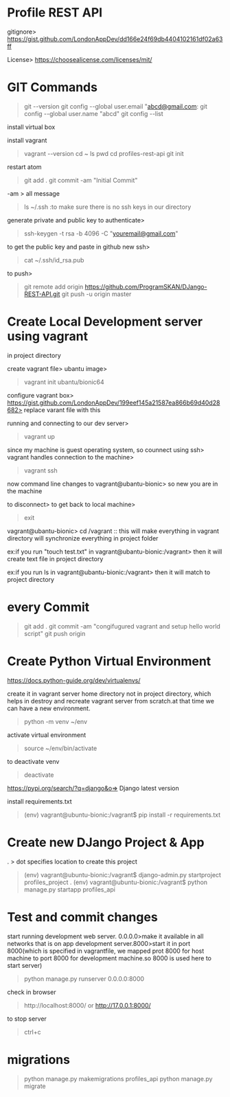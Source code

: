 # Profile REST API

gitignore> https://gist.github.com/LondonAppDev/dd166e24f69db4404102161df02a63ff

License> https://choosealicense.com/licenses/mit/

# GIT Commands

> git --version
> git config --global user.email "abcd@gmail.com:
> git config --global user.name "abcd"
> git config --list

install virtual box

install vagrant

> vagrant --version
> cd ~
> ls
> pwd
> cd profiles-rest-api
> git init

restart atom

> git add .
> git commit -am "Initial Commit"

-am > all message

> ls ~/.ssh :to make sure there is no ssh keys in our directory

generate private and public key to authenticate>

> ssh-keygen -t rsa -b 4096 -C "youremail@gmail.com"

to get the public key and paste in github new ssh>

> cat ~/.ssh/id_rsa.pub

to push>

> git remote add origin https://github.com/ProgramSKAN/DJango-REST-API.git
> git push -u origin master

# Create Local Development server using vagrant

in project directory

create vagrant file> ubantu image>

> vagrant init ubantu/bionic64

configure vagrant box>
https://gist.github.com/LondonAppDev/199eef145a21587ea866b69d40d28682>
replace varant file with this

running and connecting to our dev server>

> vagrant up

since my machine is guest operating system, so counnect using ssh>
vagrant handles connection to the machine>

> vagrant ssh

now command line changes to vagrant@ubantu-bionic> so new you are in the machine

to disconnect> to get back to local machine>

> exit

vagrant@ubantu-bionic> cd /vagrant :: this will make everything in vagrant directory will synchronize everything in project folder

ex:if you run "touch test.txt" in vagrant@ubantu-bionic:/vagrant> then it will create text file in project directory

ex:if you run ls in vagrant@ubantu-bionic:/vagrant> then it will match to project directory

# every Commit

> git add .
> git commit -am "congifugured vagrant and setup hello world script"
> git push origin

# Create Python Virtual Environment

https://docs.python-guide.org/dev/virtualenvs/

create it in vagrant server home directory not in project directory, which helps in destroy and recreate vagrant server from scratch.at that time we can have a new environment.

> python -m venv ~/env

activate virtual environment

> source ~/env/bin/activate

to deactivate venv

> deactivate

https://pypi.org/search/?q=django&o=> Django latest version

install requirements.txt

> (env) vagrant@ubuntu-bionic:/vagrant\$ pip install -r requirements.txt

# Create new DJango Project & App

. > dot specifies location to create this project

> (env) vagrant@ubuntu-bionic:/vagrant$ django-admin.py startproject profiles_project .
>(env) vagrant@ubuntu-bionic:/vagrant$ python manage.py startapp profiles_api

# Test and commit changes

start running development web server. 0.0.0.0>make it available in all networks that is on app development server.8000>start it in port 8000(which is specified in vagrantfile, we mapped prot 8000 for host machine to port 8000 for development machine.so 8000 is used here to start server)

> python manage.py runserver 0.0.0.0:8000

check in browser

> http://localhost:8000/ or http://17.0.0.1:8000/

to stop server

> ctrl+c

# migrations

> python manage.py makemigrations profiles_api
> python manage.py migrate
